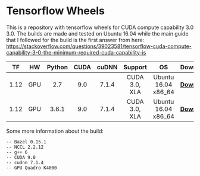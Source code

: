 # Tensorflow Wheels
This is a repository with tensorflow wheels for CUDA compute capability 3.0 3.0. The builds are made and tested on Ubuntu 16.04 while the main guide that I followed for the build is the first answer from here: https://stackoverflow.com/questions/39023581/tensorflow-cuda-compute-capability-3-0-the-minimum-required-cuda-capability-is

| TF | HW |Python | CUDA | cuDNN | Support | OS | Download |
|:------:|:------:|:------:|:----:|:-------:|:-----:|:------------:|:------:|
| 1.12 |GPU|   2.7  | 9.0 | 7.1.4 | CUDA 3.0, XLA | Ubuntu 16.04 x86_64 |[**Download**](https://github.com/gpetrak/tensorflow-wheels/releases/r1.12.cp27.gpu/tensorflow-1.12.3-cp27-cp27mu-linux_x86_64.whl)|
| 1.12 |GPU|   3.6.1  | 9.0 | 7.1.4 |CUDA 3.0, XLA | Ubuntu 16.04 x86_64 |[**Download**](https://github.com/davidenunes/tensorflow-wheels/releases/r1.12.cp36/tensorflow-1.12.3-cp36-cp36m-linux_x86_64.whl)|

Some more information about the build:

    -- Bazel 0.15.1
    -- NCCL 2.2.12
    -- g++ 6
    -- CUDA 9.0
    -- cudnn 7.1.4
    -- GPU Quadro K4000
    
